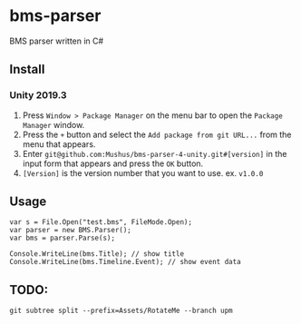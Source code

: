 # bms-parser

BMS parser written in C#

## Install

### Unity 2019.3

1. Press `Window > Package Manager` on the menu bar to open the `Package Manager` window.
1. Press the `+` button and select the `Add package from git URL...` from the menu that appears.
1. Enter `git@github.com:Mushus/bms-parser-4-unity.git#[version]` in the input form that appears and press the `OK` button.
1. `[Version]` is the version number that you want to use. ex. `v1.0.0`

## Usage

```
var s = File.Open("test.bms", FileMode.Open);
var parser = new BMS.Parser();
var bms = parser.Parse(s);

Console.WriteLine(bms.Title); // show title
Console.WriteLine(bms.Timeline.Event); // show event data
```

## TODO:

```
git subtree split --prefix=Assets/RotateMe --branch upm
```
